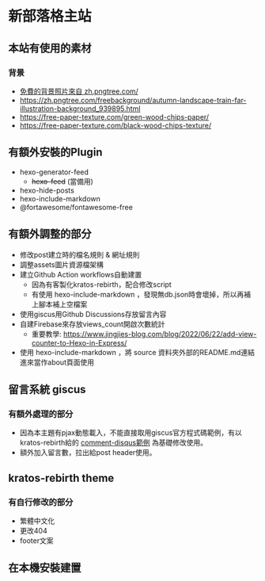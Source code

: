 <!-- 這份檔案中，所有連結到本站的連結網址，請都添入寫死含主域名字串 -->
<!-- 此文件會同步給 /about 關於本站頁面使用 -->

新部落格主站
===

## 本站有使用的素材
### 背景
* <a href='https://zh.pngtree.com/freebackground/light-snow-landscape-train-illustration-background_967224.html'>免費的背景照片來自 zh.pngtree.com/</a>
* <https://zh.pngtree.com/freebackground/autumn-landscape-train-far-illustration-background_939895.html>
* <https://free-paper-texture.com/green-wood-chips-paper/>
* <https://free-paper-texture.com/black-wood-chips-texture/>


## 有額外安裝的Plugin
* hexo-generator-feed
    * ~~hexo-feed~~ (當備用)
* hexo-hide-posts
* hexo-include-markdown
* @fortawesome/fontawesome-free

## 有額外調整的部分

* 修改post建立時的檔名規則 & 網址規則
* 調整assets圖片資源檔架構
* 建立Github Action workflows自動建置
    * 因為有客製化kratos-rebirth，配合修改script
    * 有使用 hexo-include-markdown ，發現無db.json時會壞掉，所以再補上腳本補上空檔案
* 使用giscus用Github Discussions存放留言內容
* 自建Firebase來存放views_count開啟次數統計
    * 重要教學: <https://www.jingjies-blog.com/blog/2022/06/22/add-view-counter-to-Hexo-in-Express/>
* 使用 hexo-include-markdown ，將 source 資料夾外部的README.md連結進來當作about頁面使用

## 留言系統 giscus
### 有額外處理的部分
* 因為本主題有pjax動態載入，不能直接取用giscus官方程式碼範例，有以kratos-rebirth給的 [comment-disqus範例](https://eco.krt.moe/posts/comment-disqus/) 為基礎修改使用。
* 額外加入留言數，拉出給post header使用。

## kratos-rebirth theme
### 有自行修改的部分
* 繁體中文化
* 更改404
* footer文案

## 在本機安裝建置
